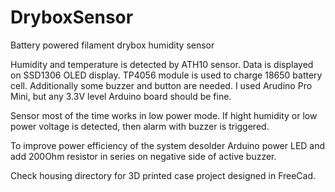 # DryboxSensor
Battery powered filament drybox humidity sensor

Humidity and temperature is detected by ATH10 sensor. Data is displayed on SSD1306 OLED display. TP4056 module is used to charge 18650 battery cell. Additionally some buzzer and button are needed. I used Arudino Pro Mini, but any 3.3V level Arduino board should be fine.

Sensor most of the time works in low power mode. If hight humidity or low power voltage is detected, then alarm with buzzer is triggered. 

To improve power efficiency of the system desolder Arduino power LED and add 200Ohm resistor in series on negative side of active buzzer.

Check housing directory for 3D printed case project designed in FreeCad.